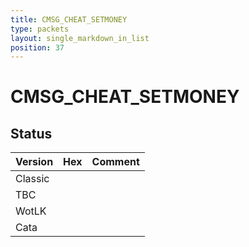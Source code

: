 ```yaml
---
title: CMSG_CHEAT_SETMONEY
type: packets
layout: single_markdown_in_list
position: 37
---
```


# CMSG_CHEAT_SETMONEY

## Status

Version | Hex | Comment
---------- | ---------- | ---------- 
Classic |  |  
TBC |  |  
WotLK |  |  
Cata |  |  
